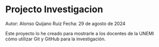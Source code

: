# Projecto Investigacion

Autor: Alonso Quijano Ruiz
Fecha: 29 de agosto de 2024

Este proyecto lo he creado para mostrarle a los docentes de la UNEMI cómo utilizar Git y GitHub para la investigación.